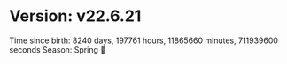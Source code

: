 # Version: v22.6.21
Time since birth: 8240 days, 197761 hours, 11865660 minutes, 711939600 seconds
Season: Spring 🌸
